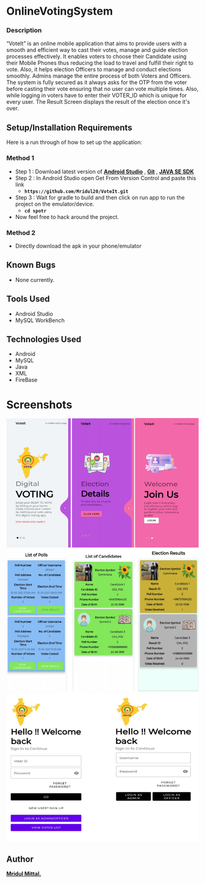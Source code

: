 # OnlineVotingSystem
### Description


“VoteIt” is an online mobile application that aims to provide users with a smooth and efficient way to cast their votes, manage and guide election processes effectively. It enables voters to choose their Candidate using their Mobile Phones thus reducing the load to travel and fulfill their right to vote. Also, it helps election Officers to manage and conduct elections smoothly. Admins manage the entire process of both Voters and Officers. The system is fully secured as it always asks for the OTP from the voter before casting their vote ensuring that no user can vote multiple times. Also, while logging in voters have to enter their VOTER_ID which is unique for every user. The Result Screen
displays the result of the election once it's over.


## Setup/Installation Requirements
Here is a run through of how to set up the application:

### Method 1
* Step 1 : Download latest version of 
**[Android Studio](https://developer.android.com/studio)** , **[Git](https://git-scm.com/download/win)**  , **[JAVA SE SDK](https://www.oracle.com/java/technologies/javase-jdk16-downloads.html)** 
* Step 2 : In Android Studio open Get From Version Control and paste this link 
  * **`https://github.com/Mridul20/VoteIt.git`**
* Step 3 :  Wait for gradle to build and then click on run app to run the project on the emulator/device.
  * **`cd spotr`**
* Now feel free to hack around the project.

### Method 2
* Directly download the apk in your phone/emulator 

## Known Bugs
* None currently.


## Tools Used

- Android Studio
- MySQL WorkBench

## Technologies Used

- Android 
- MySQL 
- Java
- XML
- FireBase

# Screenshots

![alt text](https://github.com/Mridul20/VoteIt/blob/main/screenshots/ss1.PNG)
![alt text](https://github.com/Mridul20/VoteIt/blob/main/screenshots/ss2.PNG)
![alt text](https://github.com/Mridul20/VoteIt/blob/main/screenshots/ss3.PNG)


## Author
 **[Mridul Mittal.](https://github.com/Mridul20)**
